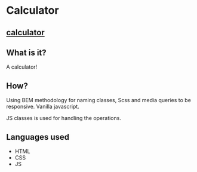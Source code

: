 # Calculator

## [calculator](https://rinaldobenaccetta.github.io/calculator/)

## What is it?

A calculator!

## How?

Using BEM methodology for naming classes, Scss and media queries to be responsive. Vanilla javascript.

JS classes is used for handling the operations.

## Languages used

-   HTML
-   CSS
-   JS
